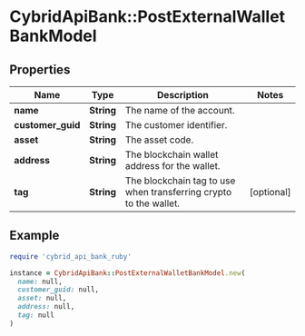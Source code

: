 # CybridApiBank::PostExternalWalletBankModel

## Properties

| Name | Type | Description | Notes |
| ---- | ---- | ----------- | ----- |
| **name** | **String** | The name of the account. |  |
| **customer_guid** | **String** | The customer identifier. |  |
| **asset** | **String** | The asset code. |  |
| **address** | **String** | The blockchain wallet address for the wallet. |  |
| **tag** | **String** | The blockchain tag to use when transferring crypto to the wallet. | [optional] |

## Example

```ruby
require 'cybrid_api_bank_ruby'

instance = CybridApiBank::PostExternalWalletBankModel.new(
  name: null,
  customer_guid: null,
  asset: null,
  address: null,
  tag: null
)
```

